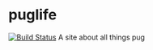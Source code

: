 puglife
=======
[![Build Status](https://travis-ci.org/EmilSjunnesson/puglife.svg)](https://travis-ci.org/EmilSjunnesson/puglife)
A site about all things pug
